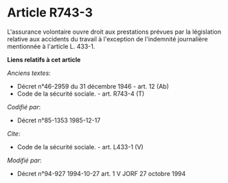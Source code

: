 # Article R743-3

L'assurance volontaire ouvre droit aux prestations prévues par la législation relative aux accidents du travail à l'exception
de l'indemnité journalière mentionnée à l'article L. 433-1.

**Liens relatifs à cet article**

_Anciens textes_:

  - Décret n°46-2959 du 31 décembre 1946 - art. 12 (Ab)
  - Code de la sécurité sociale. - art. R743-4 (T)

_Codifié par_:

  - Décret n°85-1353 1985-12-17

_Cite_:

  - Code de la sécurité sociale. - art. L433-1 (V)

_Modifié par_:

  - Décret n°94-927 1994-10-27 art. 1 V JORF 27 octobre 1994

